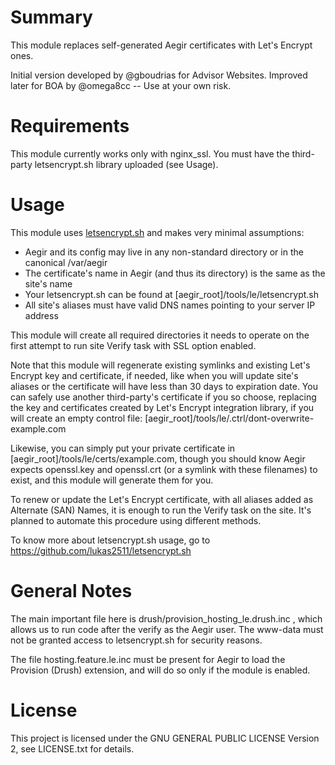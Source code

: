 Summary
=======

This module replaces self-generated Aegir certificates with Let's Encrypt ones.

Initial version developed by \@gboudrias for Advisor Websites. Improved later for BOA by \@omega8cc -- Use at your own risk.

Requirements
============

This module currently works only with nginx\_ssl. You must have the third-party letsencrypt.sh library uploaded (see Usage).

Usage
=====

This module uses [letsencrypt.sh](https://github.com/lukas2511/letsencrypt.sh) and makes very minimal assumptions:

* Aegir and its config may live in any non-standard directory or in the canonical /var/aegir
* The certificate's name in Aegir (and thus its directory) is the same as the site's name
* Your letsencrypt.sh can be found at [aegir_root]/tools/le/letsencrypt.sh
* All site's aliases must have valid DNS names pointing to your server IP address

This module will create all required directories it needs to operate on the first attempt to run site Verify task with SSL option enabled.

Note that this module will regenerate existing symlinks and existing Let's Encrypt key and certificate, if needed, like when you will update site's aliases or the certificate will have less than 30 days to expiration date. You can safely use another third-party's certificate if you so choose, replacing the key and certificates created by Let's Encrypt integration library, if you will create an empty control file: [aegir_root]/tools/le/.ctrl/dont-overwrite-example.com

Likewise, you can simply put your private certificate in [aegir_root]/tools/le/certs/example.com, though you should know Aegir expects openssl.key and openssl.crt (or a symlink with these filenames) to exist, and this module will generate them for you.

To renew or update the Let's Encrypt certificate, with all aliases added as Alternate (SAN) Names, it is enough to run the Verify task on the site. It's planned to automate this procedure using different methods.

To know more about letsencrypt.sh usage, go to https://github.com/lukas2511/letsencrypt.sh

General Notes
=============

The main important file here is drush/provision\_hosting\_le.drush.inc , which allows us to run code after the verify as the Aegir user. The www-data must not be granted access to letsencrypt.sh for security reasons.

The file hosting.feature.le.inc must be present for Aegir to load the Provision (Drush) extension, and will do so only if the module is enabled.

License
=======

This project is licensed under the GNU GENERAL PUBLIC LICENSE Version 2, see LICENSE.txt for details.
